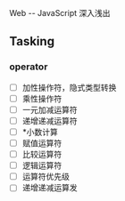Web -- JavaScript 深入浅出

## Tasking

### operator

- [ ] 加性操作符，隐式类型转换
- [ ] 乘性操作符
- [ ] 一元加减运算符
- [ ] 递增递减运算符
- [ ] *小数计算
- [ ] 赋值运算符
- [ ] 比较运算符
- [ ] 逻辑运算符
- [ ] 运算符优先级
- [ ] 递增递减运算发
